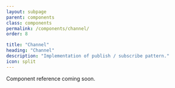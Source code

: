 ```yaml
---
layout: subpage
parent: components
class: components
permalink: /components/channel/
order: 8

title: "Channel"
heading: "Channel"
description: "Implementation of publish / subscribe pattern."
icon: split
---
```


Component reference coming soon.